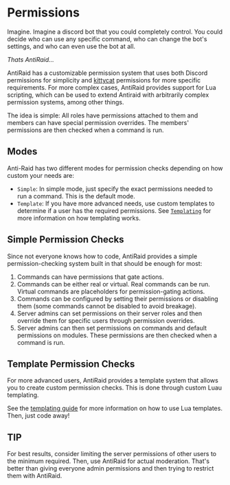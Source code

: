 # Permissions

Imagine. Imagine a discord bot that you could completely control. You could decide who can use any specific command, who can change the bot's settings, and who can even use the bot at all. 

*Thats AntiRaid...*

AntiRaid has a customizable permission system that uses both Discord permissions for simplicity and [kittycat](https://github.com/InfinityBotList/kittycat) permissions for more specific requirements. For more complex cases, AntiRaid provides support for Lua scripting, which can be used to extend Antiraid with arbitrarily complex permission systems, among other things.

The idea is simple: All roles have permissions attached to them and members can have special permission overrides. The members' permissions are then checked when a command is run.

## Modes

Anti-Raid has two different modes for permission checks depending on how custom your needs are:

- ``Simple``: In simple mode, just specify the exact permissions needed to run a command. This is the default mode.
- ``Template``: If you have more advanced needs, use custom templates to determine if a user has the required permissions. See [`Templating`](../templating-lua/1-intro.md) for more information on how templating works.

## Simple Permission Checks

Since not everyone knows how to code, AntiRaid provides a simple permission-checking system built in that should be enough for most:

1. Commands can have permissions that gate actions.
2. Commands can be either real or virtual. Real commands can be run. Virtual commands are placeholders for permission-gating actions.
3. Commands can be configured by setting their permissions or disabling them (some commands cannot be disabled to avoid breakage).
4. Server admins can set permissions on their server roles and then override them for specific users through permission overrides. 
5. Server admins can then set permissions on commands and default permissions on modules. These permissions are then checked when a command is run.

## Template Permission Checks

For more advanced users, AntiRaid provides a template system that allows you to create custom permission checks. This is done through custom Luau templating. 

See the [templating guide](../templating-lua/1-intro.md) for more information on how to use Lua templates. Then, just code away!

## TIP

For best results, consider limiting the server permissions of other users to the minimum required. Then, use AntiRaid for actual moderation. That's better than giving everyone admin permissions and then trying to restrict them with AntiRaid.